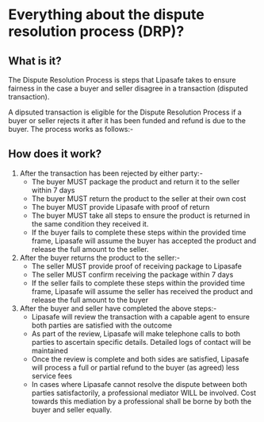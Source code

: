 # Everything about the dispute resolution process (DRP)?

## What is it?
The Dispute Resolution Process is steps that Lipasafe takes to ensure fairness in the case a buyer and seller disagree in a transaction (disputed transaction). 

A dipsuted transaction is eligible for the Dispute Resolution Process if a buyer or seller rejects it after it has been funded and refund is due to the buyer. The process works as follows:-

## How does it work?
1. After the transaction has been rejected by either party:- 
    * The buyer MUST package the product and return it to the seller within 7 days
    * The buyer MUST return the product to the seller at their own cost 
    * The buyer MUST provide Lipasafe with proof of return 
    * The buyer MUST take all steps to ensure the product is returned in the same condition they received it.
    * If the buyer fails to complete these steps within the provided time frame, Lipasafe will assume the buyer has accepted the product and release the full amount to the seller.
2. After the buyer returns the product to the seller:- 
    * The seller MUST provide proof of receiving package to Lipasafe
    * The seller MUST confirm receiving the package within 7 days
    * If the seller fails to complete these steps within the provided time frame, Lipasafe will assume the seller has received the product and release the full amount to the buyer
3. After the buyer and seller have completed the above steps:-
    * Lipasafe will review the transaction with a capable agent to ensure both parties are satisfied with the outcome
    * As part of the review, Lipasafe will make telephone calls to both parties to ascertain specific details. Detailed logs of contact will be maintained
    * Once the review is complete and both sides are satisfied, Lipasafe will process a full or partial refund to the buyer (as agreed) less service fees
    * In cases where Lipasafe cannot resolve the dispute between both parties satisfactorily, a professional mediator WILL be involved. Cost towards this mediation by a professional shall be borne by both the buyer and seller equally.
    